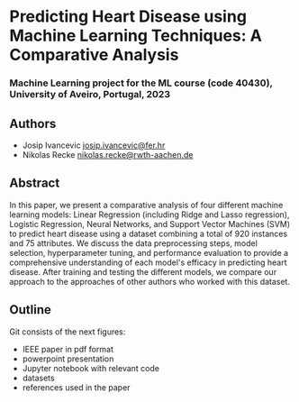 # Predicting Heart Disease using Machine Learning Techniques: A Comparative Analysis

### Machine Learning project for the ML course (code 40430), University of Aveiro, Portugal, 2023
## Authors
- Josip Ivancevic josip.ivancevic@fer.hr
- Nikolas Recke nikolas.recke@rwth-aachen.de

## Abstract
In this paper, we present a comparative analysis of four different machine learning models: Linear Regression (including Ridge and Lasso regression), Logistic Regression, Neural Networks, and Support Vector Machines (SVM) to predict heart disease using a dataset combining a total of 920 instances and 75 attributes. We discuss the data preprocessing steps, model selection, hyperparameter tuning, and performance evaluation to provide a comprehensive understanding of each model's efficacy in predicting heart disease. After training and testing the different models, we compare our approach to the approaches of other authors who worked with this dataset.

## Outline
Git consists of the next figures:
- IEEE paper in pdf format
- powerpoint presentation
- Jupyter notebook with relevant code
- datasets
- references used in the paper
